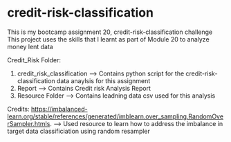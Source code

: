 # credit-risk-classification
This is my bootcamp assignment 20, credit-risk-classification challenge 
This project uses the skills that I learnt as part of Module 20 to analyze money lent data

Credit_Risk Folder: 
1. credit_risk_classification --> Contains python script for the credit-risk-classification data anaylsis for this assignment 
2. Report --> Contains Credit risk Analysis Report 
3. Resource Folder --> Contains leadning data csv used for this analysis

Credits: 
https://imbalanced-learn.org/stable/references/generated/imblearn.over_sampling.RandomOverSampler.htmls. --> Used resource to learn how to address the imbalance in target data classificiation using random resampler 
